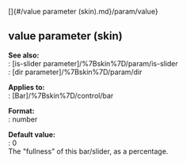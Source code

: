 []{#/value parameter (skin).md}/param/value}    
## value parameter (skin)    
**See also:**    
:   [is-slider parameter]/%7Bskin%7D/param/is-slider    
:   [dir parameter]/%7Bskin%7D/param/dir    
<!-- -->    
**Applies to:**    
:   [Bar]/%7Bskin%7D/control/bar    
<!-- -->    
**Format:**    
:   number    
<!-- -->    
**Default value:**    
:   0    
The \"fullness\" of this bar/slider, as a percentage.  